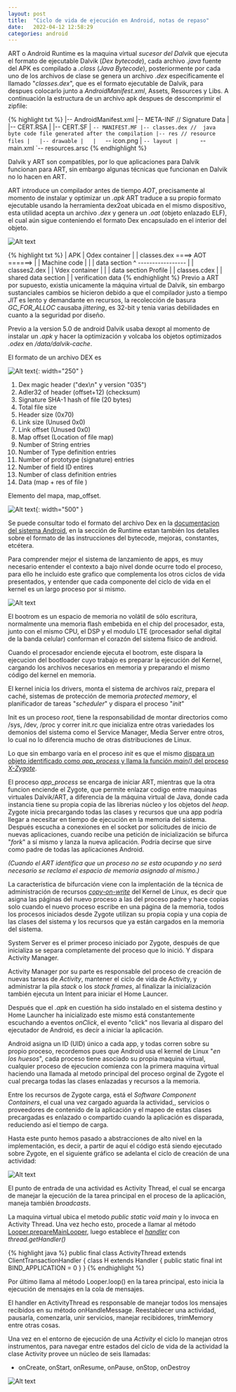 ```yaml
---
layout: post
title:  "Ciclo de vida de ejecución en Android, notas de repaso"
date:   2022-04-12 12:58:29
categories: android
---
```


ART o Android Runtime es la maquina virtual *sucesor del Dalvik* que ejecuta el formato de ejecutable Dalvik (*Dex bytecode*), cada archivo *.java* fuente del APK es compilado a *.class* (*Java Bytecode*), posteriormente por cada uno de los archivos de clase se genera un archivo *.dex* especificamente el llamado "*classes.dex*", que es el formato ejecutable de Dalvik, para despues colocarlo junto a *AndroidManifest.xml*, Assets, Resources y Libs. A continuación la estructura de un archivo apk despues de descomprimir el zipfile: 

{% highlight txt %}
|-- AndroidManifest.xml
|-- META-INF // Signature Data
|   |-- CERT.RSA
|   |-- CERT.SF
|   `-- MANIFEST.MF
|-- classes.dex //  java byte code file generated after the compilation
|-- res // resource files
|   |-- drawable
|   |   `-- icon.png
|   `-- layout
|       `-- main.xml
`-- resources.arsc
{% endhighlight %}

Dalvik y ART son compatibles, por lo que aplicaciones para Dalvik funcionan para ART, sin embargo algunas técnicas que funcionan en Dalvik no lo hacen en ART.

ART introduce un compilador antes de tiempo *AOT*, precisamente al momento de instalar y optimizar un *.apk* ART traduce a su propio formato ejecutable usando la herramienta dex2oat ubicada en el mismo dispositivo, esta utilidad acepta un archivo *.dex* y genera un *.oat* (objeto enlazado ELF), el cual aún sigue conteniendo el formato Dex encapsulado en el interior del objeto.

![Alt text](/assets/apk-lifecycle.png)

{% highlight txt %}
| APK                                       | Odex container
| | classes.dex     ====> AOT ======>       |  | Machine code
| | | data section         ^                -----------------
| | classes2.dex           |                | Vdex container
| | | data section       Profile            |  | classes.cdex
                                            |  | shared data section
                                            |  | verification data
{% endhighlight %}
Previo a ART por supuesto, existia unicamente la máquina virtual de Dalvik, sin embargo sustanciales cambios se hicieron debido a que el compilador justo a tiempo *JIT* es lento y demandante en recursos, la recolección de basura *GC_FOR_ALLOC* causaba *jittering*, es 32-bit y tenia varias debilidades en cuanto a la seguridad por diseño.

Previo a la version 5.0  de android Dalvik usaba dexopt al momento de instalar un *.apk* y hacer la optimización y volcaba los objetos optimizados *.odex* en */data/dalvik-cache*.

El formato de un archivo DEX es 

![Alt text](/assets/dexfile.PNG){: width="250" }

1. Dex magic header ("dex\n" y version "035")
2. Adler32 of header (offset+12) (checksum)
3. Signature SHA-1 hash of file (20 bytes)
4. Total file size
5. Header size (0x70)
6. Link size (Unused 0x0)
7. Link offset (Unused 0x0)
8. Map offset (Location of file map)
9. Number of String entries
10. Number of Type definition entries
11. Number of prototype (signature) entries
12. Number of field ID entires
13. Number of class definition entries
14. Data (map + res of file )

Elemento del mapa, map_offset.

![Alt text](/assets/hexcode-dexfile.PNG){: width="500" }

Se puede consultar todo el formato del archivo Dex en la [documentacion del sistema Android](https://source.android.com/devices/tech/dalvik/dex-format), en la sección de Runtime estan también los detalles sobre el formato de las instrucciones del bytecode, mejoras, constantes, etcétera.

Para comprender mejor el sistema de lanzamiento de apps, es muy necesario entender el contexto a bajo nivel donde ocurre todo el proceso, para ello he incluido este grafico que complementa los otros ciclos de vida presentados, y entender que cada componente del ciclo de vida en el kernel es un largo proceso por si mismo.

![Alt text](/assets/android-kernel-lifecycle.png)

El bootrom es un espacio de memoria no volátil de sólo escritura, normalmente una memoria flash embebida en el chip del procesador, esta, junto con el mismo CPU, el DSP y el modulo LTE (procesador señal digital de la banda celular) conforman el corazón del sistema físico de android.

Cuando el procesador enciende ejecuta el bootrom, este dispara la ejecucion del bootloader cuyo trabajo es preparar la ejecución del Kernel, cargando los archivos necesarios en memoria y preparando el mismo código del kernel en memoria.

El kernel inicia los drivers, monta el sistema de archivos raíz, prepara el caché, sistemas de protección de memoria *protected memory*, el planificador de tareas "*scheduler*" y dispara el proceso "*init*"

Init es un proceso *root*, tiene la responsabilidad de montar directorios como /sys, /dev, /proc y correr init.rc que inicializa entre otras variedades los demonios del sistema como el Service Manager, Media Server entre otros, lo cual no lo diferencia mucho de otras distribuciones de Linux.

Lo que sin embargo varía en el proceso *init* es que el mismo [dispara un objeto identificado como *app_process* y llama la función *main()* del proceso *X-Zygote*](https://elinux.org/Android_Zygote_Startup).

El proceso *app_process* se encarga de iniciar ART, mientras que la otra funcion enciende el Zygote, que permite enlazar codigo entre maquinas virtuales Dalvik/ART, a diferencia de la máquina virtual de Java, donde cada instancia tiene su propia copia de las librerias núcleo y los objetos del *heap*. Zygote inicia precargando todas las clases y recursos que una app podría llegar a necesitar en tiempo de ejecución en la memoria del sistema. Después escucha a conexiones en el socket por solicitudes de inicio de nuevas aplicaciones, cuando recibe una petición de inicialización se bifurca "*fork*" a sí mismo y lanza la nueva aplicación. Podría decirse que sirve como padre de todas las aplicaciones Android. 

*(Cuando el ART identifica que un proceso no se esta ocupando y no será necesario se reclama el espacio de memoria asignado al mismo.)*

La característica de bifurcación viene con la implentación de la técnica de administración de recursos [*copy-on-write*](https://en.wikipedia.org/wiki/Copy-on-write) del Kernel de Linux, es decír que asigna las páginas del nuevo proceso a las del proceso padre y hace copias solo cuando el nuevo proceso escribe en una página de la memoria, todos los procesos iniciados desde Zygote utilizan su propia copia y una copia de las clases del sistema y los recursos que ya están cargados en la memoria del sistema.

System Server es el primer proceso iniciado por Zygote, después de que inicializa se separa completamente del proceso que lo inició. Y dispara Activity Manager.

Activity Manager por su parte es responsable del proceso de creación de nuevas tareas de *Activity*, mantener el ciclo de vida de Activity, y administrar la pila *stack* o los *stack frames*, al finalizar la inicialización también ejecuta un Intent para iniciar el Home Launcer.

Después que el *.apk* en cuestión ha sido instalado en el sistema destino y Home Launcher ha inicializado este mismo está constantemente escuchando a eventos *onClick*, el evento "click" nos llevaria al disparo del ejecutador de Android, es decír a iniciar la aplicación.

Android asigna un ID (UID) único a cada app, y todas corren sobre su propio proceso, recordemos pues que Android usa el kernel de Linux "*en los huesos*", cada proceso tiene asociado su propia maquina virtual, cualquier proceso de ejecucion comienza con la primera maquina virtual haciendo una llamada al metodo principal del proceso orginal de Zygote el cual precarga todas las clases enlazadas y recursos a la memoria. 

Entre los recursos de Zygote carga, está el *Software Component Containers*, el cual una vez cargado aguarda la actividad,, servicios o proveedores de contenido de la aplicación y el mapeo de estas clases precargadas es enlazado o compartido cuando la aplicación es disparada, reduciendo así el tiempo de carga.

Hasta este punto hemos pasado a abstracciones de alto nivel en la implementación, es decír, a partir de aquí el código está siendo ejecutado sobre Zygote, en el siguiente gráfico se adelanta el ciclo de creación de una actividad:

![Alt text](/assets/activity_creation_graph.png)

El punto de entrada de una actividad es Activity Thread, el cual se encarga de manejar la ejecución de la tarea principal en el proceso de la aplicación, maneja también *broadcasts*.

La maquina virtual ubica el metodo *public static void main* y lo invoca en Activity Thread. Una vez hecho esto, procede a llamar al método [Looper.prepareMainLooper](https://developer.android.com/reference/android/os/Looper#prepareMainLooper()), luego establece el [*handler*](https://android.googlesource.com/platform/frameworks/base/+/master/core/java/android/app/ActivityThread.java#1969) con *thread.getHandler()*

{% highlight java %}
public final class ActivityThread extends ClientTransactionHandler {
    class H extends Handler {
        public static final int BIND_APPLICATION = 0
    }
}
{% endhighlight %}

Por último llama al método Looper.loop() en la tarea principal, esto inicia la ejecución de mensajes en la cola de mensajes. 

El handler en ActivityThread es responsable de manejar todos los mensajes recibidos en su método onHandleMessage. Reestablecer una actividad, pausarla, comenzarla, unir servicios, manejar recibidores, trimMemory entre otras cosas.

Una vez en el entorno de ejecución de una *Activity* el ciclo lo manejan otros instrumentos, para navegar entre estados del ciclo de vida de la actividad la clase Activity provee un núcleo de seis llamadas:

- onCreate, onStart, onResume, onPause, onStop, onDestroy

![Alt text](/assets/activity_lifecycle.png)
